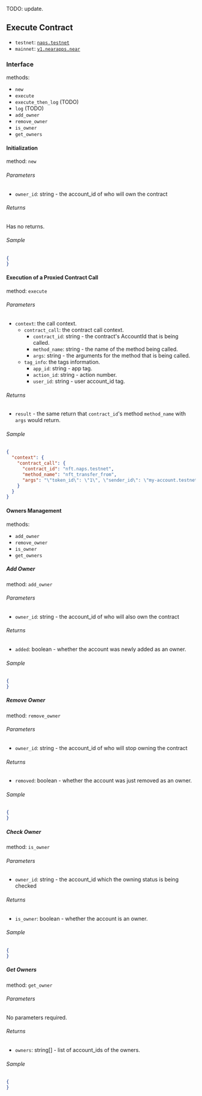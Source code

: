 TODO: update.

## Execute Contract

- `testnet`: [`naps.testnet`](https://explorer.testnet.near.org/accounts/naps.testnet)
- `mainnet`: [`v1.nearapps.near`](https://explorer.mainnet.near.org/accounts/v1.nearapps.near)

### Interface

methods:

- `new`
- `execute`
- `execute_then_log` (TODO)
- `log` (TODO)
- `add_owner`
- `remove_owner`
- `is_owner`
- `get_owners`

#### Initialization

method: `new`

###### Parameters

- `owner_id`: string - the account_id of who will own the contract

###### Returns

Has no returns.

###### Sample

<!-- TODO: update -->

```json
{
}
```

#### Execution of a Proxied Contract Call

method: `execute`

###### Parameters

- `context`: the call context.
    - `contract_call`: the contract call context.
        - `contract_id`: string - the contract's AccountId that is being called.
        - `method_name`: string - the name of the method being called.
        - `args`: string - the arguments for the method that is being called.
    - `tag_info`: the tags information.
        - `app_id`: string - app tag.
        - `action_id`: string - action number.
        - `user_id`: string - user account_id tag.
    <!-- - `public_key`: string - the public key, in base58 which an optional `{header}:` as prefix. Can be a `Ed25519` or a `Secp256k1` public key. Note: currently disabled as the message still needs to be specified. A placeholder value is being used. -->
    <!-- - `signature`: string - the signature, in base58. Can be a `Ed25519` or a `Secp256k1` signature. Note: currently disabled as the message still needs to be specified. A placeholder value is being used. -->

###### Returns

- `result` - the same return that `contract_id`'s method `method_name` with `args` would return.

###### Sample

<!-- TODO: update -->

```json
{
  "context": {
    "contract_call": {
      "contract_id": "nft.naps.testnet",
      "method_name": "nft_transfer_from",
      "args": "\"token_id\": \"1\", \"sender_id\": \"my-account.testnet\", \"receiver_id\": \"my-friend.testnet\", \"approval_id\": \"4711\""
    }
  }
}
```

#### Owners Management

methods:

- `add_owner`
- `remove_owner`
- `is_owner`
- `get_owners`

##### Add Owner

method: `add_owner`

###### Parameters

- `owner_id`: string - the account_id of who will also own the contract

###### Returns

- `added`: boolean - whether the account was newly added as an owner.

###### Sample

<!-- TODO: update -->

```json
{
}
```

##### Remove Owner

method: `remove_owner`

###### Parameters

- `owner_id`: string - the account_id of who will stop owning the contract

###### Returns

- `removed`: boolean - whether the account was just removed as an owner.

###### Sample

<!-- TODO: update -->

```json
{
}
```

##### Check Owner

method: `is_owner`

###### Parameters

- `owner_id`: string - the account_id which the owning status is being checked

###### Returns

- `is_owner`: boolean - whether the account is an owner.

###### Sample

<!-- TODO: update -->

```json
{
}
```

##### Get Owners

method: `get_owner`

###### Parameters

No parameters required.

###### Returns

- `owners`: string[] - list of account_ids of the owners.

###### Sample

<!-- TODO: update -->

```json
{
}
```
